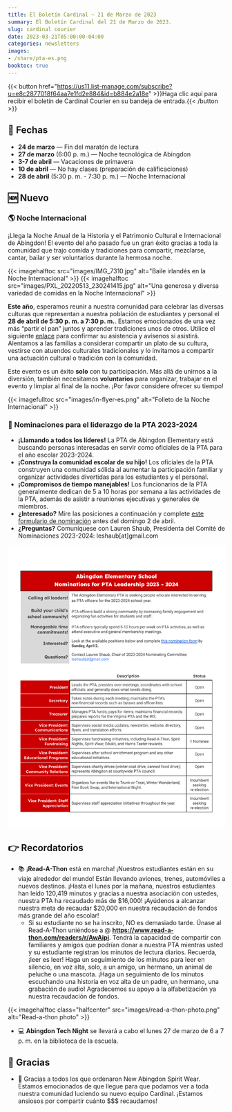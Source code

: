 ```yaml
---
title: El Boletín Cardinal — 21 de Marzo de 2023
summary: El Boletín Cardinal del 21 de Marzo de 2023.
slug: cardinal courier
date: 2023-03-21T05:00:00-04:00
categories: newsletters
images: 
- /share/pta-es.png
booktoc: true
---
```


{{< button href="https://us11.list-manage.com/subscribe?u=e8c2877018f64aa7e1fd2e884&id=b884e2a18e" >}}Haga clic aquí para recibir el boletín de Cardinal Courier en su bandeja de entrada.{{< /button >}}

## 📅 Fechas

- **24 de marzo** — Fin del maratón de lectura
- **27 de marzo** (6:00 p. m.) — Noche tecnológica de Abingdon
- **3-7 de abril** — Vacaciones de primavera
- **10 de abril** — No hay clases (preparación de calificaciones)
- **28 de abril** (5:30 p. m. - 7:30 p. m.) — Noche Internacional

## 🆕 Nuevo

### 🌎 Noche Internacional

¡Llega la Noche Anual de la Historia y el Patrimonio Cultural e Internacional de Abingdon! El evento del año pasado fue un gran éxito gracias a toda la comunidad que trajo comida y tradiciones para compartir, mezclarse, cantar, bailar y ser voluntarios durante la hermosa noche.

{{< imagehalftoc src="images/IMG_7310.jpg" alt="Baile irlandés en la Noche Internacional" >}}
{{< imagehalftoc src="images/PXL_20220513_230241415.jpg" alt="Una generosa y diversa variedad de comidas en la Noche Internacional" >}}

**Este año**, esperamos reunir a nuestra comunidad para celebrar las diversas culturas que representan a nuestra población de estudiantes y personal el **28 de abril de 5:30 p. m. a 7:30 p. m.**. Estamos emocionados de una vez más “partir el pan” juntos y aprender tradiciones unos de otros. Utilice el siguiente [enlace](http://shorturl.at/wPTX7) para confirmar su asistencia y avísenos si asistirá. Alentamos a las familias a considerar compartir un plato de su cultura, vestirse con atuendos culturales tradicionales y lo invitamos a compartir una actuación cultural o tradición con la comunidad.

Este evento es un éxito **solo** con tu participación. Más allá de unirnos a la diversión, también necesitamos **voluntarios** para organizar, trabajar en el evento y limpiar al final de la noche. ¡Por favor considere ofrecer su tiempo!

{{< imagefulltoc src="images/in-flyer-es.png" alt="Folleto de la Noche Internacional" >}}

### 🙋 Nominaciones para el liderazgo de la PTA 2023-2024

- **¡Llamando a todos los líderes!** La PTA de Abingdon Elementary está buscando personas interesadas en servir como oficiales de la PTA para el año escolar 2023-2024.
- **¡Construya la comunidad escolar de su hijo!** Los oficiales de la PTA construyen una comunidad sólida al aumentar la participación familiar y organizar actividades divertidas para los estudiantes y el personal.
- **¡Compromisos de tiempo manejables!** Los funcionarios de la PTA generalmente dedican de 5 a 10 horas por semana a las actividades de la PTA, además de asistir a reuniones ejecutivas y generales de miembros.
- **¿Interesado?** Mire las posiciones a continuación y complete [este formulario de nominación](https://docs.google.com/forms/d/e/1FAIpQLScPl5b8CzjnBYOVNXnR33plv3YKtS6cpMw67xFKSorHwZ7i5g/viewform?usp=share_link) antes del domingo 2 de abril.
- **¿Preguntas?** Comuníquese con Lauren Shaub, Presidenta del Comité de Nominaciones 2023-2024: leshaub[at]gmail.com

<a href="images/nom-flyer.pdf" height="1103" width="875" ><img src="images/nom-flyer.png" alt="Nominaciones Flyer"></a>

## 👉 Recordatorios

- 📚 ¡**Read-A-Thon** está en marcha! ¡Nuestros estudiantes están en su viaje alrededor del mundo! Están llevando aviones, trenes, automóviles a nuevos destinos. ¡Hasta el lunes por la mañana, nuestros estudiantes han leído 120,419 minutos y gracias a nuestra asociación con ustedes, nuestra PTA ha recaudado más de $16,000! ¡Ayúdenos a alcanzar nuestra meta de recaudar $20,000 en nuestra recaudación de fondos más grande del año escolar!
     - Si su estudiante no se ha inscrito, NO es demasiado tarde. Únase al Read-A-Thon uniéndose a @ **https://www.read-a-thon.com/readers/r/AwAipj**. Tendrá la capacidad de compartir con familiares y amigos que podrían donar a nuestra PTA mientras usted y su estudiante registran los minutos de lectura diarios. Recuerda, ¡leer es leer! Haga un seguimiento de los minutos para leer en silencio, en voz alta, solo, a un amigo, un hermano, un animal de peluche o una mascota. ¡Haga un seguimiento de los minutos escuchando una historia en voz alta de un padre, un hermano, una grabación de audio! Agradecemos su apoyo a la alfabetización ya nuestra recaudación de fondos.

{{< imagehalftoc class="halfcenter" src="images/read-a-thon-photo.png" alt="Read-a-thon photo" >}}

- 💻 **Abingdon Tech Night** se llevará a cabo el lunes 27 de marzo de 6 a 7 p. m. en la biblioteca de la escuela.

## 🙏 Gracias

- 👕 Gracias a todos los que ordenaron New Abingdon Spirit Wear. Estamos emocionados de que llegue para que podamos ver a toda nuestra comunidad luciendo su nuevo equipo Cardinal. ¡Estamos ansiosos por compartir cuánto $$$ recaudamos!